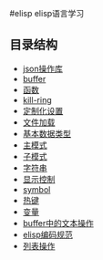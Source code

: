 #elisp
elisp语言学习

## 目录结构
* [json操作库](./json.md)
* [buffer](./buffer.md)
* [函数](./function.md)
* [kill-ring](./kill-ring.md)
* [定制化设置](./customization-settings.md)
* [文件加载](./loading.md)
* [基本数据类型](./基本数据类型.md)
* [主模式](./major-mode.md)
* [子模式](./minor-mode.md)
* [字符串](./string.md)
* [显示控制](./face.md)
* [symbol](./symbols.md)
* [热键](./hot-key.md)
* [变量](./variables.md)
* [buffer中的文本操作](./text-in-buffer.md)
* [elisp编码规范](./elisp-coding-conventions.md)
* [列表操作](./list.md)
